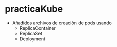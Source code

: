 # practicaKube

- Añadidos archivos de creaciòn de pods usando
    - ReplicaContainer
    - ReplicaSet
    - Deployment
